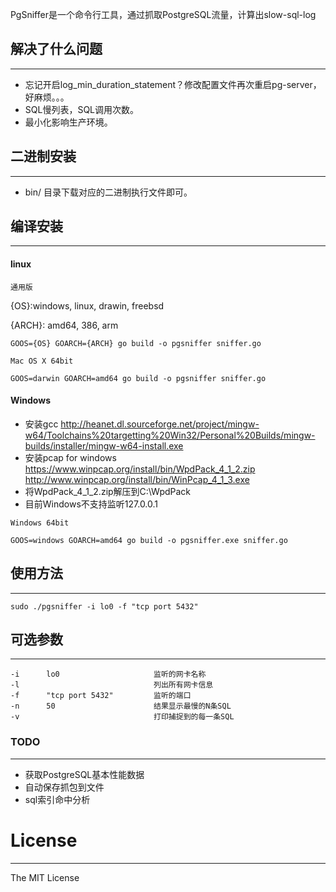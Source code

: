 PgSniffer是一个命令行工具，通过抓取PostgreSQL流量，计算出slow-sql-log

## 解决了什么问题
---
* 忘记开启log_min_duration_statement？修改配置文件再次重启pg-server，好麻烦。。。
* SQL慢列表，SQL调用次数。
* 最小化影响生产环境。

## 二进制安装
---
* bin/ 目录下载对应的二进制执行文件即可。

## 编译安装
---
#### linux
`通用版`

{OS}:windows, linux, drawin, freebsd

{ARCH}: amd64, 386, arm

```
GOOS={OS} GOARCH={ARCH} go build -o pgsniffer sniffer.go
```

`Mac OS X 64bit`

```
GOOS=darwin GOARCH=amd64 go build -o pgsniffer sniffer.go

```

#### Windows
* 安装gcc <http://heanet.dl.sourceforge.net/project/mingw-w64/Toolchains%20targetting%20Win32/Personal%20Builds/mingw-builds/installer/mingw-w64-install.exe>
* 安装pcap for windows <https://www.winpcap.org/install/bin/WpdPack_4_1_2.zip> <http://www.winpcap.org/install/bin/WinPcap_4_1_3.exe>
* 将WpdPack_4_1_2.zip解压到C:\WpdPack
* 目前Windows不支持监听127.0.0.1

`Windows 64bit`

```
GOOS=windows GOARCH=amd64 go build -o pgsniffer.exe sniffer.go

```


## 使用方法
---
```
sudo ./pgsniffer -i lo0 -f "tcp port 5432"
```

## 可选参数
---
```
-i 		lo0						监听的网卡名称
-l                              列出所有网卡信息
-f		"tcp port 5432"			监听的端口
-n 		50						结果显示最慢的N条SQL
-v 								打印捕捉到的每一条SQL
```

### TODO
---
* 获取PostgreSQL基本性能数据
* 自动保存抓包到文件
* sql索引命中分析

# License
---
The MIT License

